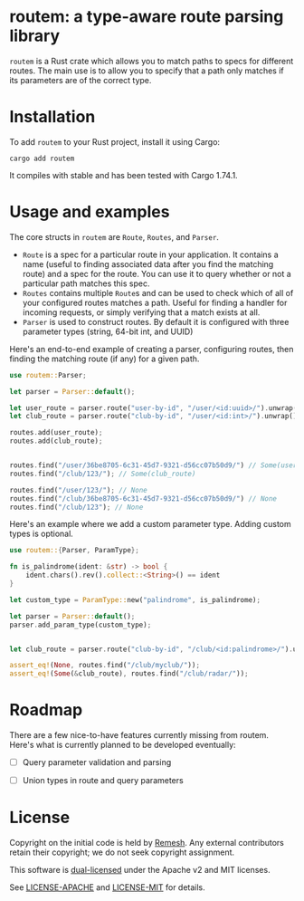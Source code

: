 # routem: a type-aware route parsing library

`routem` is a Rust crate which allows you to match paths to specs for different
routes. The main use is to allow you to specify that a path only matches if its
parameters are of the correct type.


# Installation

To add `routem` to your Rust project, install it using Cargo:

```
cargo add routem
```

It compiles with stable and has been tested with Cargo 1.74.1.



# Usage and examples

The core structs in `routem` are `Route`, `Routes`, and `Parser`.

- `Route` is a spec for a particular route in your application. It contains
  a name (useful to finding associated data after you find the matching route)
  and a spec for the route. You can use it to query whether or not a particular
  path matches this spec.
- `Routes` contains multiple `Route`s and can be used to check which of all of
  your configured routes matches a path. Useful for finding a handler for
  incoming requests, or simply verifying that a match exists at all.
- `Parser` is used to construct routes. By default it is configured with three
  parameter types (string, 64-bit int, and UUID)


Here's an end-to-end example of creating a parser, configuring routes, then
finding the matching route (if any) for a given path.

```rust
use routem::Parser;

let parser = Parser::default();

let user_route = parser.route("user-by-id", "/user/<id:uuid>/").unwrap();
let club_route = parser.route("club-by-id", "/user/<id:int>/").unwrap();

routes.add(user_route);
routes.add(club_route);


routes.find("/user/36be8705-6c31-45d7-9321-d56cc07b50d9/") // Some(user_route)
routes.find("/club/123/"); // Some(club_route)

routes.find("/user/123/"); // None
routes.find("/club/36be8705-6c31-45d7-9321-d56cc07b50d9/") // None
routes.find("/club/123"); // None
```

Here's an example where we add a custom parameter type.
Adding custom types is optional.

```rust
use routem::{Parser, ParamType};

fn is_palindrome(ident: &str) -> bool {
    ident.chars().rev().collect::<String>() == ident
}

let custom_type = ParamType::new("palindrome", is_palindrome);

let parser = Parser::default();
parser.add_param_type(custom_type);


let club_route = parser.route("club-by-id", "/club/<id:palindrome>/").unwrap();

assert_eq!(None, routes.find("/club/myclub/"));
assert_eq!(Some(&club_route), routes.find("/club/radar/"));
```


# Roadmap

There are a few nice-to-have features currently missing from routem.
Here's what is currently planned to be developed eventually:

- [ ] Query parameter validation and parsing
- [ ] Union types in route and query parameters




# License

Copyright on the initial code is held by [Remesh](https://remesh.ai). Any external
contributors retain their copyright; we do not seek copyright assignment.

This software is [dual-licensed](https://en.wikipedia.org/wiki/Multi-licensing)
under the Apache v2 and MIT licenses.


See [LICENSE-APACHE](LICENSE-APACHE) and [LICENSE-MIT](LICENSE-MIT) for
details.


